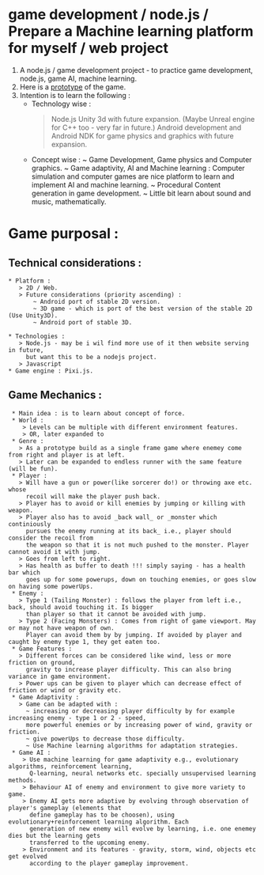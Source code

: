 # game development / node.js / Prepare a Machine learning platform for myself / web project
1. A node.js / game development project - to practice game development, node.js, game AI, machine learning.
2. Here is a [prototype](game_prototype_balance_your_forces.jpg) of the game.
3. Intention is to learn the following :
    * Technology wise : 
       > Node.js
       > Unity 3d with future expansion. (Maybe Unreal engine for C++ too - very far in future.)
       > Android development and Android NDK for game physics and graphics with future expansion.
    * Concept wise : 
      ~ Game Development, Game physics and Computer graphics.
      ~ Game adaptivity, AI and Machine learning : Computer simulation and computer games are nice 
        platform to learn and implement AI and machine learning.
      ~ Procedural Content generation in game development.
      ~ Little bit learn about sound and music, mathematically.

# Game purposal :
 ## Technical considerations :
    * Platform : 
       > 2D / Web. 
       > Future considerations (priority ascending) :
           ~ Android port of stable 2D version.
           ~ 3D game - which is port of the best version of the stable 2D (Use Unity3D).
           ~ Android port of stable 3D.          
       
    * Technologies : 
       > Node.js - may be i wil find more use of it then website serving in future, 
         but want this to be a nodejs project.
       > Javascript
    * Game engine : Pixi.js.
    
  ## Game Mechanics :
     * Main idea : is to learn about concept of force.
     * World : 
        > Levels can be multiple with different environment features.
        > OR, later expanded to 
     * Genre : 
       > As a prototype build as a single frame game where enemey come from right and player is at left.
       > Later can be expanded to endless runner with the same feature (will be fun).
     * Player :
       > Will have a gun or power(like sorcerer do!) or throwing axe etc. whose 
         recoil will make the player push back.
       > Player has to avoid or kill enemies by jumping or killing with weapon.
       > Player also has to avoid _back wall_ or _monster which continiously 
         pursues the enemy running at its back_ i.e., player should consider the recoil from 
         the weapon so that it is not much pushed to the monster. Player cannot avoid it with jump.
       > Goes from left to right.
       > Has health as buffer to death !!! simply saying - has a health bar which 
         goes up for some powerups, down on touching enemies, or goes slow on having some powerUps.
     * Enemy :
       > Type 1 (Tailing Monster) : follows the player from left i.e., back, should avoid touching it. Is bigger
         than player so that it cannot be avoided with jump.
       > Type 2 (Facing Monsters) : Comes from right of game viewport. May or may not have weapon of own. 
         Player can avoid them by by jumping. If avoided by player and caught by enemy type 1, they get eaten too.
     * Game Features :
       > Different forces can be considered like wind, less or more friction on ground,
         gravity to increase player difficulty. This can also bring variance in game environment.
       > Power ups can be given to player which can decrease effect of friction or wind or gravity etc.
     * Game Adaptivity :
       > Game can be adapted with :
         ~ increasing or decreasing player difficulty by for example increasing enemy - type 1 or 2 - speed, 
         more powerful enemies or by increasing power of wind, gravity or friction.
         ~ give powerUps to decrease those difficulty.
         ~ Use Machine learning algorithms for adaptation strategies.
     * Game AI :
        > Use machine learning for game adaptivity e.g., evolutionary algorithms, reinforcement learning,
          Q-learning, neural networks etc. specially unsupervised learning methods.
        > Behaviour AI of enemy and environment to give more variety to game.
        > Enemy AI gets more adaptive by evolving through observation of player's gameplay (elements that 
          define gameplay has to be choosen), using evolutionary+reinforcement learning algorithm. Each 
          generation of new enemy will evolve by learning, i.e. one enemey dies but the learning gets 
          transferred to the upcoming enemy.
        > Environment and its features - gravity, storm, wind, objects etc get evolved 
          according to the player gameplay improvement.
       
